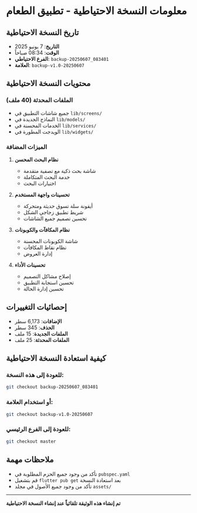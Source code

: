 # معلومات النسخة الاحتياطية - تطبيق الطعام

## تاريخ النسخة الاحتياطية
- **التاريخ**: 7 يونيو 2025
- **الوقت**: 08:34 صباحاً
- **الفرع الاحتياطي**: `backup-20250607_083401`
- **العلامة**: `backup-v1.0-20250607`

## محتويات النسخة الاحتياطية

### الملفات المحدثة (40 ملف)
- جميع شاشات التطبيق في `lib/screens/`
- النماذج الجديدة في `lib/models/`
- الخدمات المحسنة في `lib/services/`
- الويدجت المطورة في `lib/widgets/`

### الميزات المضافة
1. **نظام البحث المحسن**
   - شاشة بحث ذكية مع تصفية متقدمة
   - خدمة البحث المتكاملة
   - اختبارات البحث

2. **تحسينات واجهة المستخدم**
   - أيقونة سلة تسوق حديثة ومتحركة
   - شريط تطبيق زجاجي الشكل
   - تحسين تصميم جميع الشاشات

3. **نظام المكافآت والكوبونات**
   - شاشة الكوبونات المحسنة
   - نظام نقاط المكافآت
   - إدارة العروض

4. **تحسينات الأداء**
   - إصلاح مشاكل التصميم
   - تحسين استجابة التطبيق
   - تحسين إدارة الحالة

## إحصائيات التغييرات
- **الإضافات**: 6,173 سطر
- **الحذف**: 345 سطر
- **الملفات الجديدة**: 15 ملف
- **الملفات المحدثة**: 25 ملف

## كيفية استعادة النسخة الاحتياطية

### للعودة إلى هذه النسخة:
```bash
git checkout backup-20250607_083401
```

### أو استخدام العلامة:
```bash
git checkout backup-v1.0-20250607
```

### للعودة إلى الفرع الرئيسي:
```bash
git checkout master
```

## ملاحظات مهمة
- تأكد من وجود جميع الحزم المطلوبة في `pubspec.yaml`
- قم بتشغيل `flutter pub get` بعد استعادة النسخة
- تأكد من وجود جميع الأصول في مجلد `assets/`

---
**تم إنشاء هذه الوثيقة تلقائياً عند إنشاء النسخة الاحتياطية**
